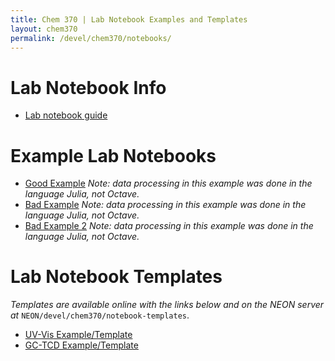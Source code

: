 ```yaml
---
title: Chem 370 | Lab Notebook Examples and Templates
layout: chem370
permalink: /devel/chem370/notebooks/
---
```


# Lab Notebook Info

- [Lab notebook guide]({{site.baseurl}}/devel/chem370/notebooks/notebook-guide)

# Example Lab Notebooks

- [Good Example]({{site.baseurl}}/devel/chem370/notebooks/good-example/) *Note: data processing in this example was done in the language Julia, not Octave.*   
- [Bad Example]({{site.baseurl}}/devel/chem370/notebooks/bad-example/)  *Note: data processing in this example was done in the language Julia, not Octave.*   
- [Bad Example 2]({{site.baseurl}}/devel/chem370/notebooks/bad-example-2/)  *Note: data processing in this example was done in the language Julia, not Octave.*   

# Lab Notebook Templates

*Templates are available online with the links below and on the NEON server at* `NEON/devel/chem370/notebook-templates`.

- [UV-Vis Example/Template]({{site.baseurl}}/devel/chem370/notebooks/uv-vis/)
- [GC-TCD Example/Template]({{site.baseurl}}/devel/chem370/notebooks/gc-tcd/)
